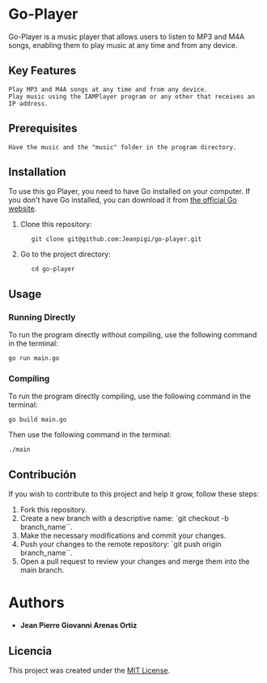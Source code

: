 # Go-Player

Go-Player is a music player that allows users to listen to MP3 and M4A songs, enabling them to play music at any time and from any device.

## Key Features

    Play MP3 and M4A songs at any time and from any device.
    Play music using the IAMPlayer program or any other that receives an IP address.

## Prerequisites

    Have the music and the "music" folder in the program directory.

## Installation

To use this go Player, you need to have Go installed on your computer. If you don't have Go installed, you can download it from [the official Go website](https://golang.org/dl/).

1. Clone this repository:

   ```
      git clone git@github.com:Jeanpigi/go-player.git
   ```

2. Go to the project directory:

   ```
      cd go-player
   ```

## Usage

### Running Directly

To run the program directly without compiling, use the following command in the terminal:

    go run main.go

### Compiling

To run the program directly compiling, use the following command in the terminal:

    go build main.go

Then use the following command in the terminal:

    ./main

## Contribución

If you wish to contribute to this project and help it grow, follow these steps:

1. Fork this repository.
2. Create a new branch with a descriptive name: `git checkout -b branch_name``.
3. Make the necessary modifications and commit your changes.
4. Push your changes to the remote repository: `git push origin branch_name``.
5. Open a pull request to review your changes and merge them into the main branch.

# Authors

- **Jean Pierre Giovanni Arenas Ortiz**

## Licencia

This project was created under the [MIT License](https://opensource.org/licenses/MIT).

